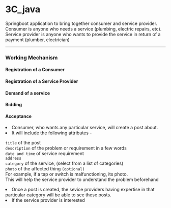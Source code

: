 # 3C_java

Springboot application to bring together consumer and service provider.
Consumer is anyone who needs a service (plumbing, electric repairs, etc).
Service provider is anyone who wants to provide the service in return of a payment (plumber, electrician)
<hr>

### Working Mechanism

#### Registration of a Consumer

#### Registration of a Service Provider

#### Demand of a service

#### Bidding

#### Acceptance


<li> Consumer, who wants any particular service, will create a post about.</li>
<li> It will include the following attributes -</li>
	
`title` of the post	<br>
`description` of the problem or requirement in a few words <br>
`date and time` of service requirement <br>
`address` <br>
`category` of the service, (select from a list of categories) <br>
`photo` of the affected thing `(optional)`<br>
For example, if a tap or switch is malfunctioning, its photo.<br>
This will help the service provider to understand the problem beforehand

<li> Once a post is created, the sevice providers having expertise in that particular category will be able to see these posts.</li>
<li> If the service provider is interested
